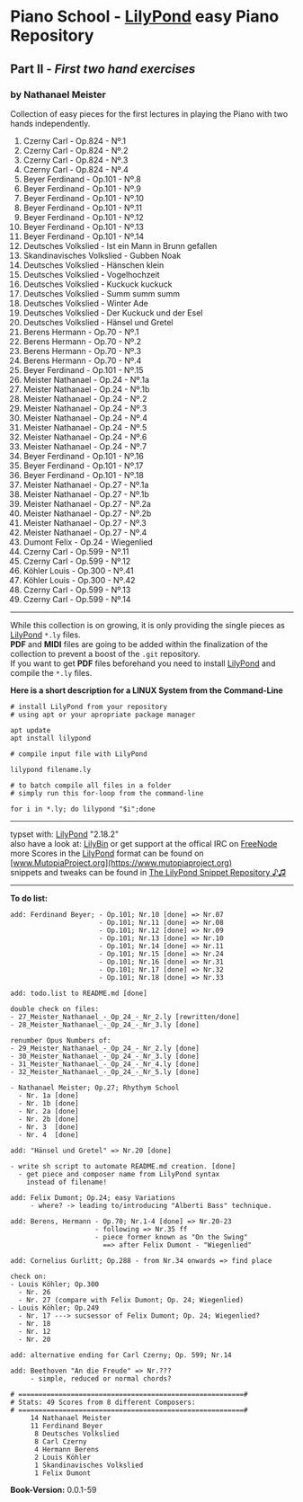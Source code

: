 # Piano School - [LilyPond](http://www.lilypond.org) easy Piano Repository
## Part II - *First two hand exercises*
### by Nathanael Meister

Collection of easy pieces for the first lectures in
playing the Piano with two hands independently.

1. Czerny Carl - Op.824 - Nº.1
2. Czerny Carl - Op.824 - Nº.2
3. Czerny Carl - Op.824 - Nº.3
4. Czerny Carl - Op.824 - Nº.4
5. Beyer Ferdinand - Op.101 - Nº.8
6. Beyer Ferdinand - Op.101 - Nº.9
7. Beyer Ferdinand - Op.101 - Nº.10
8. Beyer Ferdinand - Op.101 - Nº.11
9. Beyer Ferdinand - Op.101 - Nº.12
10. Beyer Ferdinand - Op.101 - Nº.13
11. Beyer Ferdinand - Op.101 - Nº.14
12. Deutsches Volkslied - Ist ein Mann in Brunn gefallen
13. Skandinavisches Volkslied - Gubben Noak
14. Deutsches Volkslied - Hänschen klein
15. Deutsches Volkslied - Vogelhochzeit
16. Deutsches Volkslied - Kuckuck kuckuck
17. Deutsches Volkslied - Summ summ summ
18. Deutsches Volkslied - Winter Ade
19. Deutsches Volkslied - Der Kuckuck und der Esel
20. Deutsches Volkslied - Hänsel und Gretel
21. Berens Hermann - Op.70 - Nº.1
22. Berens Hermann - Op.70 - Nº.2
23. Berens Hermann - Op.70 - Nº.3
24. Berens Hermann - Op.70 - Nº.4
25. Beyer Ferdinand - Op.101 - Nº.15
26. Meister Nathanael - Op.24 - Nº.1a
27. Meister Nathanael - Op.24 - Nº.1b
28. Meister Nathanael - Op.24 - Nº.2
29. Meister Nathanael - Op.24 - Nº.3
30. Meister Nathanael - Op.24 - Nº.4
31. Meister Nathanael - Op.24 - Nº.5
32. Meister Nathanael - Op.24 - Nº.6
33. Meister Nathanael - Op.24 - Nº.7
34. Beyer Ferdinand - Op.101 - Nº.16
35. Beyer Ferdinand - Op.101 - Nº.17
36. Beyer Ferdinand - Op.101 - Nº.18
37. Meister Nathanael - Op.27 - Nº.1a
38. Meister Nathanael - Op.27 - Nº.1b
39. Meister Nathanael - Op.27 - Nº.2a
40. Meister Nathanael - Op.27 - Nº.2b
41. Meister Nathanael - Op.27 - Nº.3
42. Meister Nathanael - Op.27 - Nº.4
44. Dumont Felix - Op.24 - Wiegenlied
45. Czerny Carl - Op.599 - Nº.11
46. Czerny Carl - Op.599 - Nº.12
47. Köhler Louis - Op.300 - Nº.41
48. Köhler Louis - Op.300 - Nº.42
49. Czerny Carl - Op.599 - Nº.13
50. Czerny Carl - Op.599 - Nº.14

_____________________________________________________________

While this collection is on growing, it is only providing the single pieces as [LilyPond](http://lilypond.org) `*.ly` files.  
**PDF** and **MIDI** files are going to be added within the finalization of the collection to prevent a boost of the `.git` repository.  
If you want to get **PDF** files beforehand you need to install [LilyPond](http://lilypond.org) and compile the `*.ly` files.

**Here is a short description for a LINUX System from the Command-Line**

```
# install LilyPond from your repository
# using apt or your apropriate package manager

apt update
apt install lilypond

# compile input file with LilyPond

lilypond filename.ly

# to batch compile all files in a folder
# simply run this for-loop from the command-line

for i in *.ly; do lilypond "$i";done
```
_____________________________________________________________

typset with: [LilyPond](http://lilypond.org) "2.18.2"  
also have a look at: [LilyBin](http://lilybin.com)
or get support at the offical IRC on [FreeNode](http://webchat.freenode.net/?channels=lilypond)  
more Scores in the [LilyPond](http://lilypond.org) format can be found on [www.MutopiaProject.org](https://www.mutopiaproject.org)  
snippets and tweaks can be found in [The LilyPond Snippet Repository ♪♫](http://lsr.di.unimi.it/LSR/Search) 
_____________________________________________________________

**To do list:**
```
add: Ferdinand Beyer; - Op.101; Nr.10 [done] => Nr.07
                      - Op.101; Nr.11 [done] => Nr.08
                      - Op.101; Nr.12 [done] => Nr.09
                      - Op.101; Nr.13 [done] => Nr.10
                      - Op.101; Nr.14 [done] => Nr.11
                      - Op.101; Nr.15 [done] => Nr.24
                      - Op.101; Nr.16 [done] => Nr.31
                      - Op.101; Nr.17 [done] => Nr.32
                      - Op.101; Nr.18 [done] => Nr.33

add: todo.list to README.md [done]

double check on files:
- 27_Meister_Nathanael_-_Op_24_-_Nr_2.ly [rewritten/done]
- 28_Meister_Nathanael_-_Op_24_-_Nr_3.ly [done]

renumber Opus Numbers of:
- 29_Meister_Nathanael_-_Op_24_-_Nr_2.ly [done]
- 30_Meister_Nathanael_-_Op_24_-_Nr_3.ly [done]
- 31_Meister_Nathanael_-_Op_24_-_Nr_4.ly [done]
- 32_Meister_Nathanael_-_Op_24_-_Nr_5.ly [done]

- Nathanael Meister; Op.27; Rhythym School
  - Nr. 1a [done]
  - Nr. 1b [done]
  - Nr. 2a [done]
  - Nr. 2b [done]
  - Nr. 3  [done]
  - Nr. 4  [done]

add: "Hänsel und Gretel" => Nr.20 [done]

- write sh script to automate README.md creation. [done]
  - get piece and composer name from LilyPond syntax
    instead of filename!

add: Felix Dumont; Op.24; easy Variations
     - where? -> leading to/introducing "Alberti Bass" technique.

add: Berens, Hermann - Op.70; Nr.1-4 [done] => Nr.20-23
                     - following => Nr.35 ff
                     - piece former known as "On the Swing"
                       ==> after Felix Dumont - "Wiegenlied"

add: Cornelius Gurlitt; Op.288 - from Nr.34 onwards => find place

check on:
- Louis Köhler; Op.300
  - Nr. 26
  - Nr. 27 (compare with Felix Dumont; Op. 24; Wiegenlied)
- Louis Köhler; Op.249
  - Nr. 17 ---> sucsessor of Felix Dumont; Op. 24; Wiegenlied?
  - Nr. 18
  - Nr. 12
  - Nr. 20

add: alternative ending for Carl Czerny; Op. 599; Nr.14

add: Beethoven "An die Freude" => Nr.???
     - simple, reduced or normal chords?

# ========================================================#
# Stats: 49 Scores from 8 different Composers:
# ========================================================#
     14 Nathanael Meister
     11 Ferdinand Beyer
      8 Deutsches Volkslied
      8 Carl Czerny
      4 Hermann Berens
      2 Louis Köhler
      1 Skandinavisches Volkslied
      1 Felix Dumont
```

**Book-Version:** 0.0.1-59
